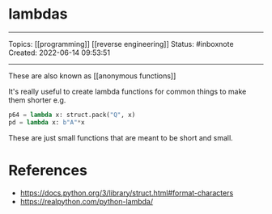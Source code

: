 # lambdas
---
Topics: [[programming]] [[reverse engineering]]
Status: #inboxnote
Created: 2022-06-14 09:53:51

---

These are also known as [[anonymous functions]]

It's really useful to create lambda functions for common things to make them shorter
e.g.

```python
p64 = lambda x: struct.pack("Q", x)
pd = lambda x: b"A"*x
```

These are just small functions that are meant to be short and small.

# References
- https://docs.python.org/3/library/struct.html#format-characters
- https://realpython.com/python-lambda/
